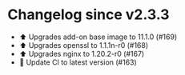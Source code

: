 # Changelog since v2.3.3
- ⬆️ Upgrades add-on base image to 11.1.0 (#169) 
- ⬆️ Upgrades openssl to 1.1.1n-r0 (#168) 
- ⬆️ Upgrades nginx to 1.20.2-r0 (#167) 
- 🚀 Update CI to latest version (#163) 
